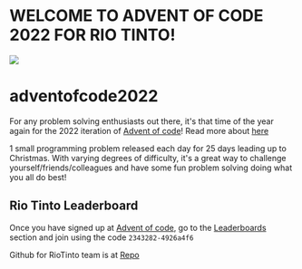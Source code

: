 # WELCOME TO ADVENT OF CODE 2022 FOR RIO TINTO!

![](https://mockup-api.teespring.com/v3/image/glkCMJQdfdvI4sfCWIbSXe4qpTA/400/400.jpg)

# adventofcode2022

For any problem solving enthusiasts out there, it's that time of the year again for the 2022 iteration of [Advent of code](https://adventofcode.com/)! Read more about [here](https://adventofcode.com/about)

1 small programming problem released each day for 25 days leading up to Christmas. With varying degrees of difficulty, it's a great way to challenge yourself/friends/colleagues and have some fun problem solving doing what you all do best!

## Rio Tinto Leaderboard

Once you have signed up at [Advent of code](https://adventofcode.com/2022/auth/login), go to the [Leaderboards](https://adventofcode.com/2022/leaderboard/private) section and join using the code ```2343282-4926a4f6```

Github for RioTinto team is at [Repo](https://github.com/rio-tinto/adventofcode2022)